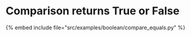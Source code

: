 # Comparison returns True or False


{% embed include file="src/examples/boolean/compare_equals.py" %}
